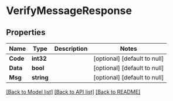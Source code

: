 # VerifyMessageResponse

## Properties
Name | Type | Description | Notes
------------ | ------------- | ------------- | -------------
**Code** | **int32** |  | [optional] [default to null]
**Data** | **bool** |  | [optional] [default to null]
**Msg** | **string** |  | [optional] [default to null]

[[Back to Model list]](../README.md#documentation-for-models) [[Back to API list]](../README.md#documentation-for-api-endpoints) [[Back to README]](../README.md)


